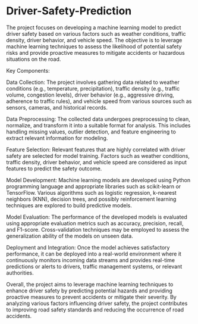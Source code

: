# Driver-Safety-Prediction
The project focuses on developing a machine learning model to predict driver safety based on various factors such as weather conditions, traffic density, driver behavior, and vehicle speed. The objective is to leverage machine learning techniques to assess the likelihood of potential safety risks and provide proactive measures to mitigate accidents or hazardous situations on the road.

Key Components:

Data Collection: The project involves gathering data related to weather conditions (e.g., temperature, precipitation), traffic density (e.g., traffic volume, congestion levels), driver behavior (e.g., aggressive driving, adherence to traffic rules), and vehicle speed from various sources such as sensors, cameras, and historical records.

Data Preprocessing: The collected data undergoes preprocessing to clean, normalize, and transform it into a suitable format for analysis. This includes handling missing values, outlier detection, and feature engineering to extract relevant information for modeling.

Feature Selection: Relevant features that are highly correlated with driver safety are selected for model training. Factors such as weather conditions, traffic density, driver behavior, and vehicle speed are considered as input features to predict the safety outcome.

Model Development: Machine learning models are developed using Python programming language and appropriate libraries such as scikit-learn or TensorFlow. Various algorithms such as logistic regression, k-nearest neighbors (KNN), decision trees, and possibly reinforcement learning techniques are explored to build predictive models.

Model Evaluation: The performance of the developed models is evaluated using appropriate evaluation metrics such as accuracy, precision, recall, and F1-score. Cross-validation techniques may be employed to assess the generalization ability of the models on unseen data.

Deployment and Integration: Once the model achieves satisfactory performance, it can be deployed into a real-world environment where it continuously monitors incoming data streams and provides real-time predictions or alerts to drivers, traffic management systems, or relevant authorities.

Overall, the project aims to leverage machine learning techniques to enhance driver safety by predicting potential hazards and providing proactive measures to prevent accidents or mitigate their severity. By analyzing various factors influencing driver safety, the project contributes to improving road safety standards and reducing the occurrence of road accidents.

